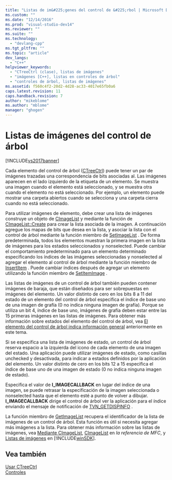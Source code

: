 ```yaml
---
title: "Listas de im&#225;genes del control de &#225;rbol | Microsoft Docs"
ms.custom: ""
ms.date: "12/14/2016"
ms.prod: "visual-studio-dev14"
ms.reviewer: ""
ms.suite: ""
ms.technology: 
  - "devlang-cpp"
ms.tgt_pltfrm: ""
ms.topic: "article"
dev_langs: 
  - "C++"
helpviewer_keywords: 
  - "CTreeCtrl (clase), listas de imágenes"
  - "imágenes [C++], listas en controles de árbol"
  - "controles de árbol, listas de imágenes"
ms.assetid: f560c4f2-20d2-4d28-ac33-4017e65fb0a6
caps.latest.revision: 11
caps.handback.revision: 7
author: "mikeblome"
ms.author: "mblome"
manager: "ghogen"
---
```

# Listas de im&#225;genes del control de &#225;rbol
[!INCLUDE[vs2017banner](../assembler/inline/includes/vs2017banner.md)]

Cada elemento del control de árbol \([CTreeCtrl](../mfc/reference/ctreectrl-class.md)\) puede tener un par de imágenes trazadas una correspondencia de bits asociadas al.  Las imágenes aparecen en el lado izquierdo de la etiqueta de un elemento.  Se muestra una imagen cuando el elemento está seleccionado, y se muestra otra cuando el elemento no está seleccionado.  Por ejemplo, un elemento puede mostrar una carpeta abiertos cuando se selecciona y una carpeta cierra cuando no está seleccionado.  
  
 Para utilizar imágenes de elemento, debe crear una lista de imágenes construye un objeto de [CImageList](../mfc/reference/cimagelist-class.md) y mediante la función de [CImageList::Create](../Topic/CImageList::Create.md) para crear la lista asociada de la imagen.  A continuación agregue los mapas de bits que desea en la lista, y asociar la lista con el control de árbol mediante la función miembro de [SetImageList](../Topic/CTreeCtrl::SetImageList.md) .  De forma predeterminada, todos los elementos muestran la primera imagen en la lista de imágenes para los estados seleccionados y nonselected.  Puede cambiar el comportamiento predeterminado para un elemento determinado especificando los índices de las imágenes seleccionadas y nonselected al agregar el elemento al control de árbol mediante la función miembro de [InsertItem](../Topic/CTreeCtrl::InsertItem.md) .  Puede cambiar índices después de agregar un elemento utilizando la función miembro de [SetItemImage](../Topic/CTreeCtrl::SetItemImage.md) .  
  
 Las listas de imágenes de un control de árbol también pueden contener imágenes de baraja, que están diseñados para ser sobrepuestas en imágenes del elemento.  Un valor distinto de cero en los bits 8 a 11 del estado de un elemento del control de árbol especifica el índice de base uno de una imagen de grafía \(0 no indica ninguna imagen de grafía\).  Porque se utiliza un bit 4, índice de base uno, imágenes de grafía deben estar entre las 15 primeras imágenes en las listas de imágenes.  Para obtener más información sobre estados del elemento del control de árbol, vea [El elemento del control de árbol indica información general](../mfc/tree-control-item-states-overview.md) anteriormente en este tema.  
  
 Si se especifica una lista de imágenes de estado, un control de árbol reserva espacio a la izquierda del icono de cada elemento de una imagen del estado.  Una aplicación puede utilizar imágenes de estado, como casillas unchecked y desactivada, para indicar a estados definidos por la aplicación del elemento.  Un valor distinto de cero en los bits 12 a 15 especifica el índice de base uno de una imagen de estado \(0 no indica ninguna imagen de estado\).  
  
 Especifica el valor de **I\_IMAGECALLBACK** en lugar del índice de una imagen, se puede retrasar la especificación de la imagen seleccionada o nonselected hasta que el elemento esté a punto de volver a dibujar.  **I\_IMAGECALLBACK** dirige el control de árbol ver la aplicación para el índice enviando el mensaje de notificación de [TVN\_GETDISPINFO](http://msdn.microsoft.com/library/windows/desktop/bb773518) .  
  
 La función miembro de [GetImageList](../Topic/CTreeCtrl::GetImageList.md) recupera el identificador de la lista de imágenes de un control de árbol.  Esta función es útil si necesita agregar más imágenes a la lista.  Para obtener más información sobre las listas de imágenes, vea [Mediante CImageList](../mfc/using-cimagelist.md), [CImageList](../mfc/reference/cimagelist-class.md) en *la referencia de MFC*, y [Listas de imágenes](http://msdn.microsoft.com/library/windows/desktop/bb761389) en [!INCLUDE[winSDK](../atl/includes/winsdk_md.md)].  
  
## Vea también  
 [Usar CTreeCtrl](../mfc/using-ctreectrl.md)   
 [Controles](../mfc/controls-mfc.md)